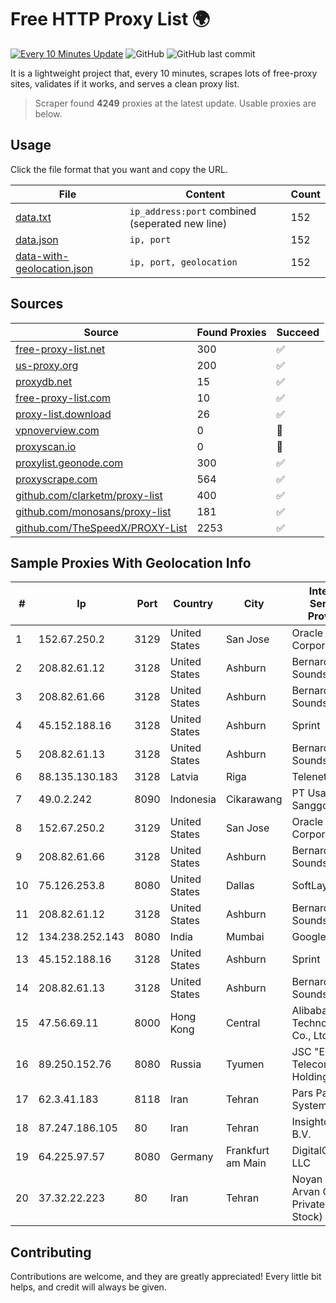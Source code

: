 
# Free HTTP Proxy List 🌍

[![Every 10 Minutes Update](https://github.com/mertguvencli/http-proxy-list/actions/workflows/main.yml/badge.svg?branch=main)](https://github.com/mertguvencli/http-proxy-list/actions/workflows/main.yml)
![GitHub](https://img.shields.io/github/license/mertguvencli/http-proxy-list)
![GitHub last commit](https://img.shields.io/github/last-commit/mertguvencli/http-proxy-list)

It is a lightweight project that, every 10 minutes, scrapes lots of free-proxy sites, validates if it works, and serves a clean proxy list.


> Scraper found **4249** proxies at the latest update. Usable proxies are below.

## Usage

Click the file format that you want and copy the URL.


|File|Content|Count|
|----|-------|-----|
|[data.txt](https://raw.githubusercontent.com/mertguvencli/http-proxy-list/main/proxy-list/data.txt)|`ip_address:port` combined (seperated new line)|152|
|[data.json](https://raw.githubusercontent.com/mertguvencli/http-proxy-list/main/proxy-list/data.json)|`ip, port`|152|
|[data-with-geolocation.json](https://raw.githubusercontent.com/mertguvencli/http-proxy-list/main/proxy-list/data-with-geolocation.json)|`ip, port, geolocation`|152|

## Sources

|Source|Found Proxies|Succeed|
|------|-------------|-------|
|[free-proxy-list.net](https://free-proxy-list.net)|300|✅|
|[us-proxy.org](https://www.us-proxy.org)|200|✅|
|[proxydb.net](http://proxydb.net)|15|✅|
|[free-proxy-list.com](https://free-proxy-list.com/?page=&port=&type%5B%5D=http&type%5B%5D=https&up_time=0&search=Search)|10|✅|
|[proxy-list.download](https://www.proxy-list.download/HTTP)|26|✅|
|[vpnoverview.com](https://vpnoverview.com/privacy/anonymous-browsing/free-proxy-servers)|0|🚫|
|[proxyscan.io](https://www.proxyscan.io)|0|🚫|
|[proxylist.geonode.com](https://proxylist.geonode.com/api/proxy-list?limit=300&page=1&sort_by=lastChecked&sort_type=desc&protocols=http,https)|300|✅|
|[proxyscrape.com](https://api.proxyscrape.com/v2/?request=displayproxies&protocol=http&timeout=10000&country=all&ssl=all&anonymity=all)|564|✅|
|[github.com/clarketm/proxy-list](https://raw.githubusercontent.com/clarketm/proxy-list/master/proxy-list-raw.txt)|400|✅|
|[github.com/monosans/proxy-list](https://raw.githubusercontent.com/monosans/proxy-list/main/proxies/http.txt)|181|✅|
|[github.com/TheSpeedX/PROXY-List](https://raw.githubusercontent.com/TheSpeedX/PROXY-List/master/http.txt)|2253|✅|


## Sample Proxies With Geolocation Info

|#|Ip|Port|Country|City|Internet Service Provider|
|-|--|----|-------|----|-------------------------|
|1|152.67.250.2|3129|United States|San Jose|Oracle Corporation|
|2|208.82.61.12|3128|United States|Ashburn|Bernardi Sounds|
|3|208.82.61.66|3128|United States|Ashburn|Bernardi Sounds|
|4|45.152.188.16|3128|United States|Ashburn|Sprint|
|5|208.82.61.13|3128|United States|Ashburn|Bernardi Sounds|
|6|88.135.130.183|3128|Latvia|Riga|Telenet SIA|
|7|49.0.2.242|8090|Indonesia|Cikarawang|PT Usaha Adi Sanggoro|
|8|152.67.250.2|3129|United States|San Jose|Oracle Corporation|
|9|208.82.61.66|3128|United States|Ashburn|Bernardi Sounds|
|10|75.126.253.8|8080|United States|Dallas|SoftLayer|
|11|208.82.61.12|3128|United States|Ashburn|Bernardi Sounds|
|12|134.238.252.143|8080|India|Mumbai|Google LLC|
|13|45.152.188.16|3128|United States|Ashburn|Sprint|
|14|208.82.61.13|3128|United States|Ashburn|Bernardi Sounds|
|15|47.56.69.11|8000|Hong Kong|Central|Alibaba (US) Technology Co., Ltd.|
|16|89.250.152.76|8080|Russia|Tyumen|JSC "ER-Telecom Holding"|
|17|62.3.41.183|8118|Iran|Tehran|Pars Parva System LLC|
|18|87.247.186.105|80|Iran|Tehran|Insightometrics B.V.|
|19|64.225.97.57|8080|Germany|Frankfurt am Main|DigitalOcean, LLC|
|20|37.32.22.223|80|Iran|Tehran|Noyan Abr Arvan Co. ( Private Joint Stock)|



## Contributing

Contributions are welcome, and they are greatly appreciated! Every
little bit helps, and credit will always be given.

